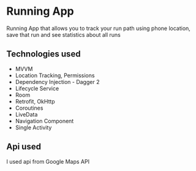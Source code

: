 # Running App

Running App that allows you to track your run path using phone location, save that run and see statistics about all runs


## Technologies used

- MVVM
- Location Tracking, Permissions
- Dependency Injection - Dagger 2
- Lifecycle Service
- Room
- Retrofit, OkHttp
- Coroutines
- LiveData
- Navigation Component
- Single Activity


## Api used

I used api from Google Maps API


